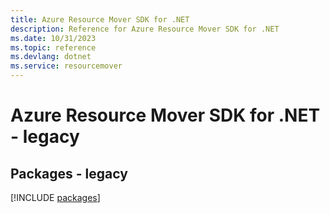 ```yaml
---
title: Azure Resource Mover SDK for .NET
description: Reference for Azure Resource Mover SDK for .NET
ms.date: 10/31/2023
ms.topic: reference
ms.devlang: dotnet
ms.service: resourcemover
---
```

# Azure Resource Mover SDK for .NET - legacy
## Packages - legacy
[!INCLUDE [packages](resource-mover-index.md)]